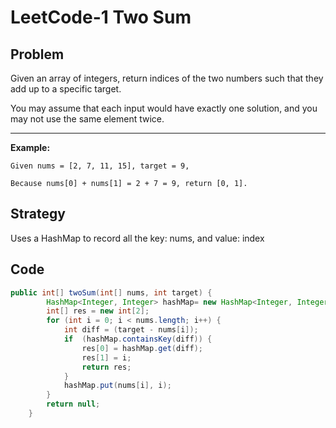 # LeetCode-1 Two Sum

## Problem

Given an array of integers, return indices of the two numbers such that they add up to a specific target.

You may assume that each input would have exactly one solution, and you may not use the same element twice.

-----------
**Example:**

`Given nums = [2, 7, 11, 15], target = 9,`

`Because nums[0] + nums[1] = 2 + 7 = 9, return [0, 1].`

## Strategy

Uses a HashMap to record all the key: nums, and value: index

## Code

```java
public int[] twoSum(int[] nums, int target) {
        HashMap<Integer, Integer> hashMap= new HashMap<Integer, Integer>();
        int[] res = new int[2];
        for (int i = 0; i < nums.length; i++) {
            int diff = (target - nums[i]);
            if  (hashMap.containsKey(diff)) {
                res[0] = hashMap.get(diff);
                res[1] = i;
                return res;
            }
            hashMap.put(nums[i], i);
        }
        return null;
    }
```